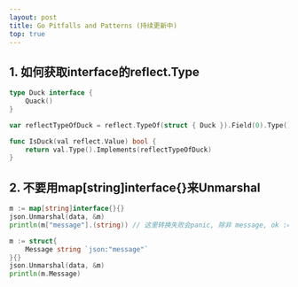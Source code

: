 ```yaml
---
layout: post
title: Go Pitfalls and Patterns (持续更新中)
top: true
---
```


## 1. 如何获取interface的reflect.Type

```go
type Duck interface {
	Quack()
}

var reflectTypeOfDuck = reflect.TypeOf(struct { Duck }).Field(0).Type()

func IsDuck(val reflect.Value) bool {
	return val.Type().Implements(reflectTypeOfDuck)
}
```

## 2. 不要用map[string]interface{}来Unmarshal
```go
m := map[string]interface{}{}
json.Unmarshal(data, &m)
println(m["message"].(string)) // 这里转换失败会panic, 除非 message, ok := m["message"].(string)
```

```go
m := struct{
	Message string `json:"message"`
}{}
json.Unmarshal(data, &m)
println(m.Message)
```
